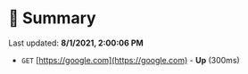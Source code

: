 # 📖 Summary
Last updated: **8/1/2021, 2:00:06 PM**

- `GET` [https://google.com](https://google.com) - **Up** (300ms)
